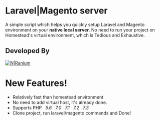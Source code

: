 # Laravel|Magento server
A simple script which helps you quickly setup Laravel and Magento environment on your **native local server**. 
No need to run your project on Homestead's virtual environment, which is Tedious and Exhaustive.
## Developed By 
[![N|Ranium](https://d1vxlv5w7jsf3o.cloudfront.net/wp-content/uploads/2018/10/24121043/ranium-logo-black.png)](https://ranium.in/)
##
# New Features!

  - Relatively fast than homestead environment 
  - No need to add virtual host, it's already done.
  - Supports PHP &nbsp; *5.6 &nbsp; 7.0 &nbsp; 7.1 &nbsp; 7.2 &nbsp; 7.3*
  - Clone project, run laravel/magento commands and Done!
